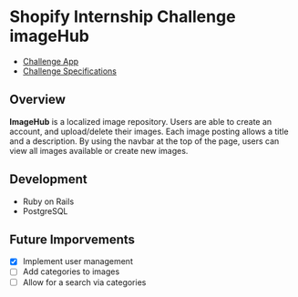 # Shopify Internship Challenge imageHub

- [Challenge App](https://enigmatic-earth-54771.herokuapp.com/)
- [Challenge Specifications](https://docs.google.com/document/d/1lOyao2XJfJ7mIojKMs4IuLdncNuOOGNDOYOLaCQ_VVM/edit)

## Overview 

**ImageHub** is a localized image repository. Users are able to create an account, and upload/delete their images. Each image posting allows a title and a description. By using the navbar at the top of the page, users can view all images available or create new images.

## Development 

- Ruby on Rails
- PostgreSQL

## Future Imporvements
- [x] Implement user management
- [ ] Add categories to images
- [ ] Allow for a search via categories

